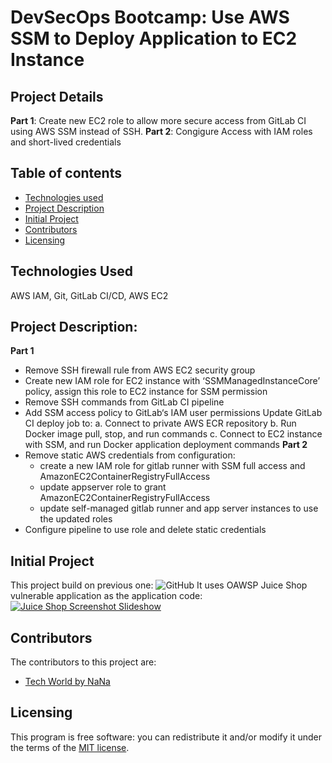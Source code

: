 # DevSecOps Bootcamp: Use AWS SSM to Deploy Application to EC2 Instance

## Project Details
**Part 1**: Create new EC2 role to allow more secure access from GitLab CI using AWS SSM instead of SSH.
**Part 2**: Congigure Access with IAM roles and short-lived credentials

## Table of contents

- [Technologies used](#Technologies-Used)
- [Project Description](#Project-Description)
- [Initial Project](Initial-Project)
- [Contributors](#contributors)
- [Licensing](#licensing)

## Technologies Used
AWS IAM, Git, GitLab CI/CD, AWS EC2

## Project Description:
**Part 1**
-  Remove SSH firewall rule from AWS EC2 security group 
-  Create new IAM role for EC2 instance with ‘SSMManagedInstanceCore’ policy, assign this role to EC2 instance for SSM permission
- Remove SSH commands from GitLab CI pipeline
- Add SSM access policy to GitLab‘s IAM user permissions Update GitLab CI deploy job to:
    a. Connect to private AWS ECR repository
    b. Run Docker image pull, stop, and run commands
    c. Connect to EC2 instance with SSM, and run Docker application deployment commands
**Part 2**
- Remove static AWS credentials from configuration:
    - create a new IAM role for gitlab runner with SSM full access and AmazonEC2ContainerRegistryFullAccess
    - update appserver role to grant AmazonEC2ContainerRegistryFullAccess
    - update self-managed gitlab runner and app server instances to use the updated roles
- Configure pipeline to use role and delete static credentials


## Initial Project
This project build on previous one: 
![GitHub](https://github.com/Nicole732/devsecops-sast-cicd-gitlab)
It uses OAWSP Juice Shop vulnerable application as the application code:
[![Juice Shop Screenshot Slideshow](https://img.shields.io/github/release/juice-shop/juice-shop.svg)](https://github.com/juice-shop/juice-shop/releases/latest)


## Contributors

The contributors to this project are:
- [Tech World by NaNa](https://gitlab.com/twn-devsecops-bootcamp/) 

## Licensing

This program is free software: you can redistribute it and/or modify it under the terms of the [MIT license](LICENSE).

